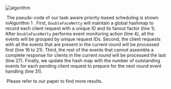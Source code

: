 ![algorithm](https://i.imgur.com/0yUjPlA.jpg)

​	The pseudo-code of our task-aware priority-based scheduling is shown inAlgorithm 1 . First, `DoubleFaceNetty` will maintain a global hashmap to record each client request with a unique ID and its fanout factor (line 1). After `DoubleFaceNetty` performs event monitoring action (line 4), all the events will be grouped by unique request IDs. Second, the client requests with all the events that are present in the current round will be processed first (line 16 to 21). Third, the rest of the events that cannot assemble a complete response for clients in the current *round* will be processed the last (line 27). Finally, we update the hash map with the number of outstanding events for each pending client request to prepare for the next round event handling (line 31).

​	Please refer to our paper to find more results.